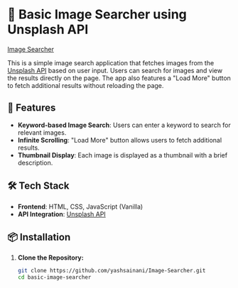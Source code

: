 # 📸 Basic Image Searcher using Unsplash API

[Image Searcher](https://yashsainani.github.io/Image-Searcher/)

This is a simple image search application that fetches images from the [Unsplash API](https://unsplash.com/developers) based on user input. Users can search for images and view the results directly on the page. The app also features a "Load More" button to fetch additional results without reloading the page.

## 🚀 Features

- **Keyword-based Image Search**: Users can enter a keyword to search for relevant images.
- **Infinite Scrolling**: "Load More" button allows users to fetch additional results.
- **Thumbnail Display**: Each image is displayed as a thumbnail with a brief description.

## 🛠️ Tech Stack

- **Frontend**: HTML, CSS, JavaScript (Vanilla)
- **API Integration**: [Unsplash API](https://unsplash.com/documentation)

## 📦 Installation

1. **Clone the Repository:**

   ```bash
   git clone https://github.com/yashsainani/Image-Searcher.git
   cd basic-image-searcher